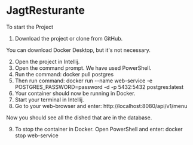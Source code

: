 # JagtResturante

To start the Project

1. Download the project or clone from GitHub.

You can download Docker Desktop, but it's not necessary.

2. Open the project in Intellij.
3. Open the command prompt. We have used PowerShell.
4. Run the command: docker pull postgres
5. Then run command: docker run --name web-service -e POSTGRES_PASSWORD=password -d -p 5432:5432 postgres:latest
6. Your container should now be running in Docker.
7. Start your terminal in Intellij.
8. Go to your web-browser and enter: http://localhost:8080/api/v1/menu

Now you should see all the dished that are in the database.

9. To stop the container in Docker. Open PowerShell and enter: docker stop web-service

